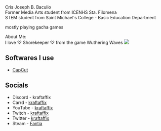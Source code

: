Cris Joseph B. Baculio \
Former Media Arts student from ICENHS Sta. Filomena \
STEM student from Saint Michael's College - Basic Education Department

mostly playing gacha games

About Me: \
I love ♡ Shorekeeper ♡ from the game Wuthering Waves
![](https://github.com/KraftAffix/assets/blob/main/Shorekeeper.gif)
## Softwares I use
- [CapCut](https://www.capcut.com)

## Socials
- Discord - kraftaffix
- Carrd - [kraftaffix](https://kraftaffix.carrd.co/)
- YouTube - [kraftaffix](https://www.youtube.com/channel/UClmV5np_xrpIs0By7jvm56Q)
- Twitch - [kraftaffix](https://twitch.tv/kraftaffix)
- Twitter - [kraftaffix](https://twitter.com/kraftaffix)
- Steam - [Fantia](https://steamcommunity.com/id/KraftAffix/)

